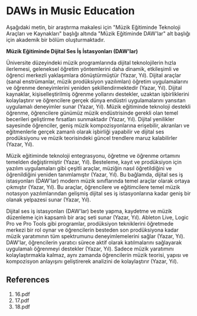 # DAWs in Music Education

Aşağıdaki metin, bir araştırma makalesi için "Müzik Eğitiminde Teknoloji Araçları ve Kaynakları" başlığı altında "Müzik Eğitiminde DAW'lar" alt başlığı için akademik bir bölüm oluşturmaktadır.

**Müzik Eğitiminde Dijital Ses İş İstasyonları (DAW'lar)**

Üniversite düzeyindeki müzik programlarında dijital teknolojilerin hızla ilerlemesi, geleneksel öğretim yöntemlerini daha dinamik, etkileşimli ve öğrenci merkezli yaklaşımlara dönüştürmüştür (Yazar, Yıl). Dijital araçlar (sanal enstrümanlar, müzik prodüksiyon yazılımları) öğretim uygulamalarını ve öğrenme deneyimlerini yeniden şekillendirmektedir (Yazar, Yıl). Dijital kaynaklar, kişiselleştirilmiş öğrenme yollarını destekler, uzaktan işbirliklerini kolaylaştırır ve öğrencilere gerçek dünya endüstri uygulamalarını yansıtan uygulamalı deneyimler sunar (Yazar, Yıl). Müzik eğitiminde teknoloji destekli öğrenme, öğrencilere günümüz müzik endüstrisinde gerekli olan temel becerileri geliştirme fırsatları sunmaktadır (Yazar, Yıl). Dijital yenilikler sayesinde öğrenciler, geniş müzik kompozisyonlarına erişebilir, akranları ve eğitmenlerle gerçek zamanlı olarak işbirliği yapabilir ve dijital ses prodüksiyonu ve müzik teorisindeki güncel trendlere maruz kalabilirler (Yazar, Yıl).

Müzik eğitiminde teknoloji entegrasyonu, öğretme ve öğrenme ortamını temelden değiştirmiştir (Yazar, Yıl). Besteleme, kayıt ve prodüksiyon için yazılım uygulamaları gibi çeşitli araçlar, müziğin nasıl öğretildiğini ve öğrenildiğini yeniden tanımlamıştır (Yazar, Yıl). Bu bağlamda, dijital ses iş istasyonları (DAW'lar) modern müzik sınıflarında temel araçlar olarak ortaya çıkmıştır (Yazar, Yıl). Bu araçlar, öğrencilere ve eğitimcilere temel müzik notasyon yazılımlarından gelişmiş dijital ses iş istasyonlarına kadar geniş bir olanak yelpazesi sunar (Yazar, Yıl).

Dijital ses iş istasyonları (DAW'lar) beste yapma, kaydetme ve müzik düzenleme için kapsamlı bir araç seti sunar (Yazar, Yıl). Ableton Live, Logic Pro ve Pro Tools gibi programlar, prodüksiyon tekniklerini öğretmede merkezi bir rol oynar ve öğrencilerin besteden son prodüksiyona kadar müzik yaratımının tüm spektrumunu deneyimlemelerini sağlar (Yazar, Yıl). DAW'lar, öğrencilerin yaratıcı sürece aktif olarak katılmalarını sağlayarak uygulamalı öğrenmeyi destekler (Yazar, Yıl). Sadece müzik yaratımını kolaylaştırmakla kalmaz, aynı zamanda öğrencilerin müzik teorisi, yapısı ve kompozisyon anlayışını geliştirerek analizini de kolaylaştırır (Yazar, Yıl).


## References

1. 16.pdf
2. 17.pdf
3. 18.pdf
